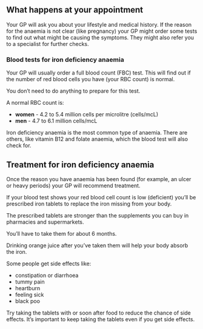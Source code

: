 ## What happens at your appointment

Your GP will ask you about your lifestyle and medical history. If the reason for the anaemia is not clear (like pregnancy) your GP might order some tests to find out what might be causing the symptoms. They might also refer you to a specialist for further checks.

### Blood tests for iron deficiency anaemia

Your GP will usually order a full blood count (FBC) test. This will find out if the number of red blood cells you have (your RBC count) is normal.

You don’t need to do anything to prepare for this test.

A normal RBC count is:

- **women** - 4.2 to 5.4 million cells per microlitre (cells/mcL)
- **men** - 4.7 to 6.1 million cells/mcL

Iron deficiency anaemia is the most common type of anaemia. There are others, like vitamin B12 and folate anaemia, which the blood test will also check for.

## Treatment for iron deficiency anaemia

Once the reason you have anaemia has been found (for example, an ulcer or heavy periods) your GP will recommend treatment.

If your blood test shows your red blood cell count is low (deficient) you’ll be prescribed iron tablets to replace the iron missing from your body.

The prescribed tablets are stronger than the supplements you can buy in pharmacies and supermarkets.

You’ll have to take them for about 6 months.

Drinking orange juice after you’ve taken them will help your body absorb the iron.

Some people get side effects like:

- constipation or diarrhoea
- tummy pain
- heartburn
- feeling sick
- black poo

Try taking the tablets with or soon after food to reduce the chance of side effects. It’s important to keep taking the tablets even if you get side effects.
